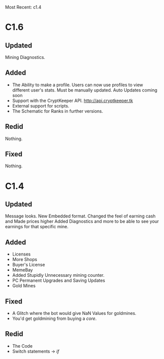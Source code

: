Most Recent: c1.4
# C1.6
## Updated
Mining Diagnostics.
## Added
- The Ability to make a profile. Users can now use profiles to view different user's stats. Must be manually updated. Auto Updates coming soon
- Support with the CryptKeeper API. http://api.cryptkeeper.tk
- External support for scripts.
- The Schematic for Ranks in further versions.
## Redid
Nothing.
## Fixed
Nothing.
# C1.4
## Updated
Message looks. New Embedded format.
Changed the feel of earning cash and Made prices higher
Added Diagnostics and more to be able to see your earnings for that specific mine.

## Added
- Licenses
- More Shops
- Buyer's License
- MemeBay
- Added Stupidly Unnecessary mining counter.
- PC Permanent Upgrades and Saving Updates
- Gold Mines
## Fixed
- A Glitch where the bot would give NaN Values for goldmines.
- You'd get goldmining from buying a *core*.
## Redid
- The Code
- Switch statements -> *if*

